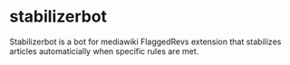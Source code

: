 # stabilizerbot
Stabilizerbot is a bot for mediawiki FlaggedRevs extension that stabilizes articles automaticially when specific rules are met.
